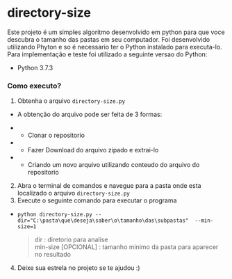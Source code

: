 # directory-size

Este projeto é um simples algoritmo desenvolvido em python para que voce descubra o tamanho das pastas em seu computador. 
Foi desenvolvido utilizando Phyton e so é necessario ter o Python instalado para executa-lo.
Para implementação e teste foi utilizado a seguinte versao do Python:
* Python 3.7.3


### Como executo?

1. Obtenha o arquivo `directory-size.py`

* A obtenção do arquivo pode ser feita de 3 formas:

* * Clonar o repositorio 
* * Fazer Download do arquivo zipado e extrai-lo
* * Criando um novo arquivo utilizando conteudo do arquivo do repositorio

2. Abra o terminal de comandos e navegue para a pasta onde esta localizado o arquivo  `directory-size.py`
3. Execute o seguinte comando para executar o programa 
* `python directory-size.py --dir="C:\pasta\que\deseja\saber\o\tamanho\das\subpastas"  --min-size=1`
 
  
  > dir : diretorio para analise <br/>
  > min-size [OPCIONAL] : tamanho minimo da pasta para aparecer no resultado

4. Deixe sua estrela no projeto se te ajudou :)

